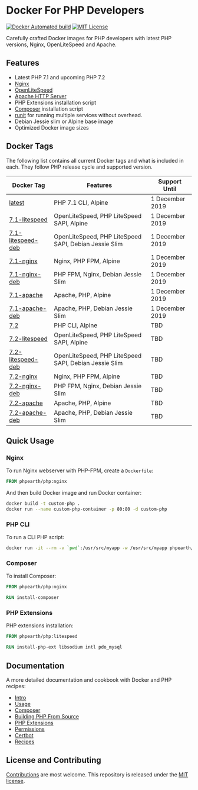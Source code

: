 # Docker For PHP Developers

[![Docker Automated build](https://img.shields.io/docker/automated/phpearth/php.svg?style=plastic)](https://hub.docker.com/r/phpearth/php/) [![MIT License](https://img.shields.io/github/license/php-earth/docker-php.svg?style=plastic "MIT License")](https://github.com/php-earth/docker-php/blob/master/LICENSE)

Carefully crafted Docker images for PHP developers with latest PHP versions, Nginx, OpenLiteSpeed and Apache.

## Features

* Latest PHP 7.1 and upcoming PHP 7.2
* [Nginx](https://nginx.org/)
* [OpenLiteSpeed](http://open.litespeedtech.com/)
* [Apache HTTP Server](https://httpd.apache.org/)
* PHP Extensions installation script
* [Composer](https://getcomposer.org) installation script
* [runit](http://smarden.org/runit/) for running multiple services without overhead.
* Debian Jessie slim or Alpine base image
* Optimized Docker image sizes

## Docker Tags

The following list contains all current Docker tags and what is included in each. They follow PHP release cycle and supported version.

| Docker Tag | Features | Support Until |
| ---------- | -------- | ------------- |
| [latest](https://github.com/php-earth/docker-php/tree/master/docker/Dockerfile-7.1) | PHP 7.1 CLI, Alpine | 1 December 2019 |
| [7.1-litespeed](https://github.com/php-earth/docker-php/tree/master/docker/Dockerfile-7.1-litespeed) | OpenLiteSpeed, PHP LiteSpeed SAPI, Alpine |   1 December 2019 |
| [7.1-litespeed-deb](https://github.com/php-earth/docker-php/tree/master/docker/Dockerfile-7.1-litespeed-deb) | OpenLiteSpeed, PHP LiteSpeed SAPI, Debian Jessie Slim | 1 December 2019 |
| [7.1-nginx](https://github.com/php-earth/docker-php/tree/master/docker/Dockerfile-7.1-nginx) | Nginx, PHP FPM, Alpine | 1 December 2019 |
| [7.1-nginx-deb](https://github.com/php-earth/docker-php/tree/master/docker/Dockerfile-7.1-nginx-deb) | PHP FPM, Nginx, Debian Jessie Slim | 1 December 2019 |
| [7.1-apache](https://github.com/php-earth/docker-php/tree/master/docker/Dockerfile-7.1-apache) | Apache, PHP, Alpine | 1 December 2019 |
| [7.1-apache-deb](https://github.com/php-earth/docker-php/tree/master/docker/Dockerfile-7.1-apache-deb) | Apache, PHP, Debian Jessie Slim | 1 December 2019 |
| [7.2](https://github.com/php-earth/docker-php/tree/master/docker/Dockerfile-7.2) | PHP CLI, Alpine | TBD |
| [7.2-litespeed](https://github.com/php-earth/docker-php/tree/master/docker/Dockerfile-7.2-litespeed) | OpenLiteSpeed, PHP LiteSpeed SAPI, Alpine | TBD |
| [7.2-litespeed-deb](https://github.com/php-earth/docker-php/tree/master/docker/Dockerfile-7.2-litespeed-deb) | OpenLiteSpeed, PHP LiteSpeed SAPI, Debian Jessie Slim | TBD |
| [7.2-nginx](https://github.com/php-earth/docker-php/tree/master/docker/Dockerfile-7.2-nginx) | Nginx, PHP FPM, Alpine | TBD |
| [7.2-nginx-deb](https://github.com/php-earth/docker-php/tree/master/docker/Dockerfile-7.2-nginx-deb) | PHP FPM, Nginx, Debian Jessie Slim | TBD |
| [7.2-apache](https://github.com/php-earth/docker-php/tree/master/docker/Dockerfile-7.2-apache) | Apache, PHP, Alpine | TBD |
| [7.2-apache-deb](https://github.com/php-earth/docker-php/tree/master/docker/Dockerfile-7.2-apache-deb) | Apache, PHP, Debian Jessie Slim | TBD |

## Quick Usage

### Nginx

To run Nginx webserver with PHP-FPM, create a `Dockerfile`:

```Dockerfile
FROM phpearth/php:nginx
```

And then build Docker image and run Docker container:

```bash
docker build -t custom-php .
docker run --name custom-php-container -p 80:80 -d custom-php
```

### PHP CLI

To run a CLI PHP script:

```bash
docker run -it --rm -v `pwd`:/usr/src/myapp -w /usr/src/myapp phpearth/php php script.php
```

### Composer

To install Composer:

```Dockerfile
FROM phpearth/php:nginx

RUN install-composer
```

### PHP Extensions

PHP extensions installation:

```Dockerfile
FROM phpearth/php:litespeed

RUN install-php-ext libsodium intl pdo_mysql
```

## Documentation

A more detailed documentation and cookbook with Docker and PHP recipes:

* [Intro](https://github.com/php-earth/docker-php/blob/master/docs/01-intro.md)
* [Usage](https://github.com/php-earth/docker-php/blob/master/docs/02-usage.md)
* [Composer](https://github.com/php-earth/docker-php/blob/master/docs/03-composer.md)
* [Building PHP From Source](https://github.com/php-earth/docker-php/blob/master/docs/04-php.md)
* [PHP Extensions](https://github.com/php-earth/docker-php/blob/master/docs/05-php-extensions.md)
* [Permissions](https://github.com/php-earth/docker-php/blob/master/docs/06-permissions.md)
* [Certbot](https://github.com/php-earth/docker-php/blob/master/docs/07-certbot.md)
* [Recipes](https://github.com/php-earth/docker-php/blob/master/docs/08-recipes.md)

## License and Contributing

[Contributions](https://github.com/php-earth/docker-php/blob/master/CONTRIBUTING.md) are most welcome. This repository is released under the [MIT license](https://github.com/php-earth/docker-php/blob/master/LICENSE).
